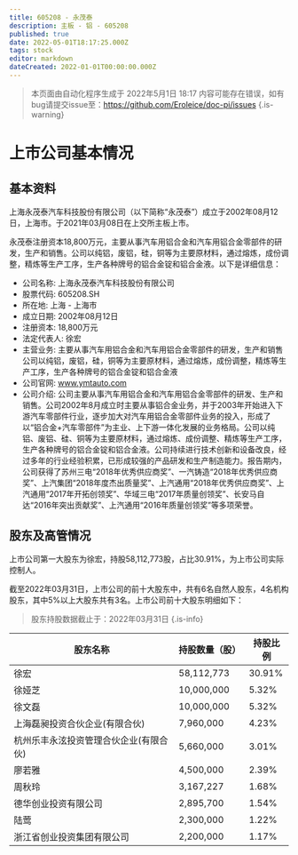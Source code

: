 ```yaml
---
title: 605208 - 永茂泰
description: 主板 - 铝 - 605208
published: true
date: 2022-05-01T18:17:25.000Z
tags: stock
editor: markdown
dateCreated: 2022-01-01T00:00:00.000Z
---
```


> 本页面由自动化程序生成于 2022年5月1日 18:17
> 内容可能存在错误，如有bug请提交issue至：https://github.com/Eroleice/doc-pi/issues
{.is-warning}

# 上市公司基本情况

## 基本资料

上海永茂泰汽车科技股份有限公司（以下简称“永茂泰”）成立于2002年08月12日，上海市。于2021年03月08日在上交所主板上市。

永茂泰注册资本18,800万元，主要从事汽车用铝合金和汽车用铝合金零部件的研发，生产和销售。公司以纯铝，废铝，硅，铜等为主要原材料，通过熔炼，成份调整，精炼等生产工序，生产各种牌号的铝合金锭和铝合金液。以下是详细信息：

- 公司名称: 上海永茂泰汽车科技股份有限公司
- 股票代码: 605208.SH
- 所在地: 上海 - 上海市
- 成立日期: 2002年08月12日
- 注册资本: 18,800万元
- 法定代表人: 徐宏
- 主营业务: 主要从事汽车用铝合金和汽车用铝合金零部件的研发，生产和销售公司以纯铝，废铝，硅，铜等为主要原材料，通过熔炼，成份调整，精炼等生产工序，生产各种牌号的铝合金锭和铝合金液
- 公司官网: www.ymtauto.com
- 公司介绍: 公司主要从事汽车用铝合金和汽车用铝合金零部件的研发、生产和销售。公司2002年8月成立时主要从事铝合金业务，并于2003年开始进入下游汽车零部件行业，逐步加大对汽车用铝合金零部件业务的投入，形成了以“铝合金+汽车零部件”为主业、上下游一体化发展的业务格局。公司以纯铝、废铝、硅、铜等为主要原材料，通过熔炼、成份调整、精炼等生产工序，生产各种牌号的铝合金锭和铝合金液。公司持续进行技术创新和设备改良，经过多年的行业经验积累，已形成较强的产品研发和生产制造能力。报告期内，公司获得了苏州三电“2018年优秀供应商奖”、一汽铸造“2018年优秀供应商奖”、上汽集团“2018年度杰出质量奖”、上汽通用“2018年优秀供应商奖”、上汽通用“2017年开拓创领奖”、华域三电“2017年质量创领奖”、长安马自达“2016年突出贡献奖”、上汽通用“2016年质量创领奖”等多项荣誉。


## 股东及高管情况

上市公司第一大股东为徐宏，持股58,112,773股，占比30.91%，为上市公司实际控制人。

截至2022年03月31日，上市公司的前十大股东中，共有6名自然人股东，4名机构股东，其中5%以上大股东共有3名。上市公司前十大股东明细如下：

> 股东持股数据截止于：2022年03月31日
{.is-info}

| 股东名称 | 持股数量（股） | 持股比例 |
| --- | --- | --- |
| 徐宏 | 58,112,773 | 30.91% |
| 徐娅芝 | 10,000,000 | 5.32% |
| 徐文磊 | 10,000,000 | 5.32% |
| 上海磊昶投资合伙企业(有限合伙) | 7,960,000 | 4.23% |
| 杭州乐丰永泫投资管理合伙企业(有限合伙) | 5,660,000 | 3.01% |
| 廖若雅 | 4,500,000 | 2.39% |
| 周秋玲 | 3,167,227 | 1.68% |
| 德华创业投资有限公司 | 2,895,700 | 1.54% |
| 陆莺 | 2,300,000 | 1.22% |
| 浙江省创业投资集团有限公司 | 2,200,000 | 1.17% |




